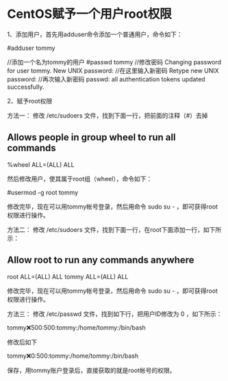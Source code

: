 # CentOS赋予一个用户root权限

1、添加用户，首先用adduser命令添加一个普通用户，命令如下：

#adduser tommy 

//添加一个名为tommy的用户
#passwd tommy   //修改密码
Changing password for user tommy.
New UNIX password:     //在这里输入新密码
Retype new UNIX password:  //再次输入新密码
passwd: all authentication tokens updated successfully.

2、赋予root权限

方法一： 修改 /etc/sudoers 文件，找到下面一行，把前面的注释（#）去掉

## Allows people in group wheel to run all commands
%wheel    ALL=(ALL)    ALL

然后修改用户，使其属于root组（wheel），命令如下：

#usermod -g root tommy

修改完毕，现在可以用tommy帐号登录，然后用命令 sudo su - ，即可获得root权限进行操作。

方法二： 修改 /etc/sudoers 文件，找到下面一行，在root下面添加一行，如下所示：

## Allow root to run any commands anywhere
root    ALL=(ALL)     ALL
tommy   ALL=(ALL)     ALL

修改完毕，现在可以用tommy帐号登录，然后用命令 sudo su - ，即可获得root权限进行操作。

方法三： 修改 /etc/passwd 文件，找到如下行，把用户ID修改为 0 ，如下所示：

tommy:x:500:500:tommy:/home/tommy:/bin/bash

修改后如下

tommy:x:0:500:tommy:/home/tommy:/bin/bash

保存，用tommy账户登录后，直接获取的就是root帐号的权限。